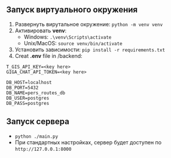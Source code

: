## Запуск виртуального окружения
1. Развернуть вирутальное окружение: `python -m venv venv`
2. Активировать **venv**:
    - Windows: `.\venv\Scripts\activate`
    - Unix/MacOS: `source venv/bin/activate`
3. Установить зависимости: `pip install -r requirements.txt`
4. Creat **.env** file in /backend:
```
T_GIS_API_KEY=<key here>
GIGA_CHAT_API_TOKEN=<key here>

DB_HOST=localhost
DB_PORT=5432
DB_NAME=pers_routes_db
DB_USER=postgres
DB_PASS=postgres
```

## Запуск сервера
- `python ./main.py`
- При стандартных настройках, сервер будет доступен по `http://127.0.0.1:8000`